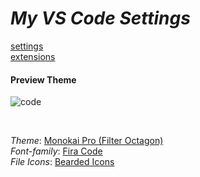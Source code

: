 # *My VS Code Settings*

[settings](https://github.com/murillo-nahas/vscode-settings/blob/main/vscode/settings.json) <br>
[extensions](https://github.com/murillo-nahas/vscode-settings/blob/main/vscode/extensions.json)

#### Preview Theme
![code](https://user-images.githubusercontent.com/71032453/200335149-33750c76-b504-4fe6-8d6b-009ef437172f.png)




<br>

*Theme*: [Monokai Pro (Filter Octagon)](https://dev.to/kubadlo/comment/1bi2a) <br>
*Font-family*: [Fira Code](https://github.com/tonsky/FiraCode) <br>
*File Icons*: [Bearded Icons](https://marketplace.visualstudio.com/items?itemName=BeardedBear.beardedicons) <br>
